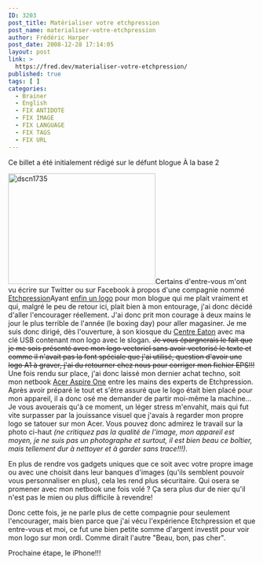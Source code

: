 ```yaml
---
ID: 3203
post_title: Matérialiser votre etchpression
post_name: materialiser-votre-etchpression
author: Frédéric Harper
post_date: 2008-12-28 17:14:05
layout: post
link: >
  https://fred.dev/materialiser-votre-etchpression/
published: true
tags: [ ]
categories:
  - Brainer
  - English
  - FIX ANTIDOTE
  - FIX IMAGE
  - FIX LANGUAGE
  - FIX TAGS
  - FIX URL
---
```

<div id="deadblog">
  Ce billet a été initialement rédigé sur le défunt blogue À la base 2
</div>

<img title="dscn1735" src="http://fred.dev/wp-content/uploads/2008/12/dscn1735-300x225.jpg" alt="dscn1735" width="300" height="225" />Certains d'entre-vous m'ont vu écrire sur Twitter ou sur Facebook à propos d'une compagnie nommé [Etchpression][1]Ayant [enfin un logo][2] pour mon blogue qui me plait vraiment et qui, malgré le peu de retour ici, plait bien à mon entourage, j'ai donc décidé d'aller l'encourager réellement. J'ai donc prit mon courage à deux mains le jour le plus terrible de l'année (le boxing day) pour aller magasiner. Je me suis donc dirigé, dès l'ouverture, à son kiosque du [Centre Eaton][3] avec ma clé USB contenant mon logo avec le slogan. <span style="text-decoration:line-through">Je vous épargnerais le fait que je me sois présenté avec mon logo vectoriel sans avoir vectorisé le texte et comme il n'avait pas la font spéciale que j'ai utilisé, question d'avoir une logo A1 à graver, j'ai du retourner chez nous pour corriger mon fichier EPS!!!</span>
Une fois rendu sur place, j'ai donc laissé mon dernier achat techno, soit mon netbook [Acer Aspire One][4] entre les mains des experts de Etchpression. Après avoir préparé le tout et s'être assuré que le logo était bien placé pour mon appareil, il a donc osé me demander de partir moi-même la machine... Je vous avouerais qu'à ce moment, un léger stress m'envahit, mais qui fut vite surpasser par la jouissance visuel que j'avais à regarder mon propre logo se tatouer sur mon Acer. Vous pouvez donc admirez le travail sur la photo ci-haut *(ne critiquez pas la qualité de l'image, mon appareil est moyen, je ne suis pas un photographe et surtout, il est bien beau ce boîtier, mais tellement dur à nettoyer et à garder sans trace!!!)*.

En plus de rendre vos gadgets uniques que ce soit avec votre propre image ou avec une choisit dans leur banques d'images (qu'ils semblent pouvoir vous personnaliser en plus), cela les rend plus sécuritaire. Qui osera se promener avec mon netbook une fois volé ? Ça sera plus dur de nier qu'il n'est pas le mien ou plus difficile à revendre!

Donc cette fois, je ne parle plus de cette compagnie pour seulement l'encourager, mais bien parce que j'ai vécu l'expérience Etchpression et que entre-vous et moi, ce fut une bien petite somme d'argent investit pour voir mon logo sur mon ordi. Comme dirait l'autre "Beau, bon, pas cher".

Prochaine étape, le iPhone!!!

 [1]: https://www.etchpression.com/ "Site web de la compagnie Etchpression"
 [2]: https://alabase2.com/2008/12/05/a-la-recherche-dun-logo-2ieme-partie/ "Lien vers mon billet qui traite de mon nouveau logo"
 [3]: https://www.centreeatondemontreal.com/en/ "Site web du Centre Eaton"
 [4]: https://www.acer.com/aspireone/ "Site web du Acer Aspire One"
